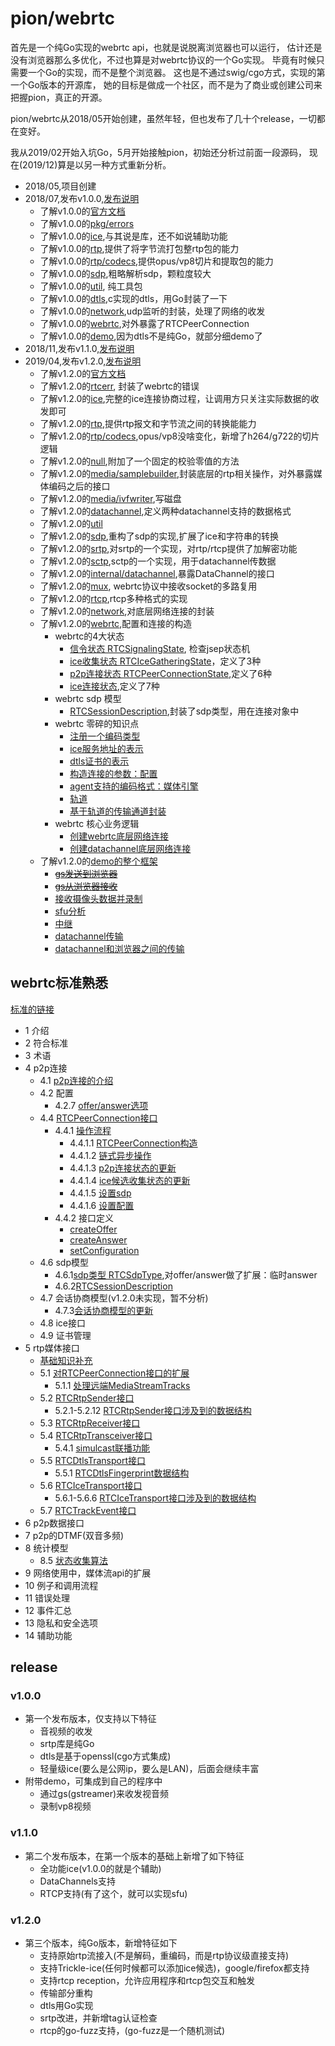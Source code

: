 # pion/webrtc

首先是一个纯Go实现的webrtc api，也就是说脱离浏览器也可以运行，
估计还是没有浏览器那么多优化，不过也算是对webrtc协议的一个Go实现。
毕竟有时候只需要一个Go的实现，而不是整个浏览器。
这也是不通过swig/cgo方式，实现的第一个Go版本的开源库，
她的目标是做成一个社区，而不是为了商业或创建公司来把握pion，真正的开源。

pion/webrtc从2018/05开始创建，虽然年轻，但也发布了几十个release，一切都在变好。

我从2019/02开始入坑Go，5月开始接触pion，初始还分析过前面一段源码，
现在(2019/12)算是以另一种方式重新分析。

- 2018/05,项目创建
- 2018/07,发布v1.0.0,[发布说明](#v1.0.0)
  - 了解v1.0.0的[官方文档](/webrtc/v1.0.0-001.md)
  - 了解v1.0.0的[pkg/errors](/webrtc/v1.0.0-002.md)
  - 了解v1.0.0的[ice](/webrtc/v1.0.0-003.md),与其说是库，还不如说辅助功能
  - 了解v1.0.0的[rtp](/webrtc/v1.0.0-004.md),提供了将字节流打包整rtp包的能力
  - 了解v1.0.0的[rtp/codecs](/webrtc/v1.0.0-005.md),提供opus/vp8切片和提取包的能力
  - 了解v1.0.0的[sdp](/webrtc/v1.0.0-006.md),粗略解析sdp，颗粒度较大
  - 了解v1.0.0的[util](/webrtc/v1.0.0-007.md), 纯工具包
  - 了解v1.0.0的[dtls](/webrtc/v1.0.0-008.md),c实现的dtls，用Go封装了一下
  - 了解v1.0.0的[network](/webrtc/v1.0.0-009.md),udp监听的封装，处理了网络的收发
  - 了解v1.0.0的[webrtc](/webrtc/v1.0.0-010.md),对外暴露了RTCPeerConnection
  - 了解v1.0.0的[demo](/webrtc/v1.0.0-011.md),因为dtls不是纯Go，就部分细demo了
- 2018/11,发布v1.1.0,[发布说明](#v1.1.0)
- 2019/04,发布v1.2.0,[发布说明](#v1.2.0)
  - 了解v1.2.0的[官方文档](/webrtc/v1.2.0-000.md)
  - 了解v1.2.0的[rtcerr](/webrtc/v1.2.0-001.md), 封装了webrtc的错误
  - 了解v1.2.0的[ice](/webrtc/v1.2.0-002.md),完整的ice连接协商过程，让调用方只关注实际数据的收发即可
  - 了解v1.2.0的[rtp](/webrtc/v1.2.0-003.md),提供rtp报文和字节流之间的转换能能力
  - 了解v1.2.0的[rtp/codecs](/webrtc/v1.2.0-004.md),opus/vp8没啥变化，新增了h264/g722的切片逻辑
  - 了解v1.2.0的[null](/webrtc/v1.2.0-005.md),附加了一个固定的校验零值的方法
  - 了解v1.2.0的[media/samplebuilder](/webrtc/v1.2.0-006.md),封装底层的rtp相关操作，对外暴露媒体编码之后的接口
  - 了解v1.2.0的[media/ivfwriter](/webrtc/v1.2.0-007.md),写磁盘
  - 了解v1.2.0的[datachannel](/webrtc/v1.2.0-008.md),定义两种datachannel支持的数据格式
  - 了解v1.2.0的[util](/webrtc/v1.2.0-009.md)
  - 了解v1.2.0的[sdp](/webrtc/v1.2.0-010.md),重构了sdp的实现,扩展了ice和字符串的转换
  - 了解v1.2.0的[srtp](/webrtc/v1.2.0-011.md),对srtp的一个实现，对rtp/rtcp提供了加解密功能
  - 了解v1.2.0的[sctp](/webrtc/v1.2.0-012.md),sctp的一个实现，用于datachannel传数据
  - 了解v1.2.0的[internal/datachannel](/webrtc/v1.2.0-013.md),暴露DataChannel的接口
  - 了解v1.2.0的[mux](/webrtc/v1.2.0-014.md), webrtc协议中接收socket的多路复用
  - 了解v1.2.0的[rtcp](/webrtc/v1.2.0-015.md),rtcp多种格式的实现
  - 了解v1.2.0的[network](/webrtc/v1.2.0-016.md),对底层网络连接的封装
  - 了解v1.2.0的[webrtc](/webrtc/v1.2.0-017.md),配置和连接的构造
    - webrtc的4大状态
      - [信令状态 RTCSignalingState](/webrtc/v1.2.0-018.md), 检查jsep状态机
      - [ice收集状态 RTCIceGatheringState](/webrtc/v1.2.0-019.md)，定义了3种
      - [p2p连接状态 RTCPeerConnectionState](/webrtc/v1.2.0-020.md),定义了6种
      - [ice连接状态](/webrtc/v1.2.0-021.md),定义了7种
    - webrtc sdp 模型
      - [RTCSessionDescription](/webrtc/v1.2.0-041.md),封装了sdp类型，用在连接对象中
    - webrtc 零碎的知识点
      - [注册一个编码类型](/webrtc/v1.2.0-032.md)
      - [ice服务地址的表示](/webrtc/v1.2.0-035.md)
      - [dtls证书的表示](/webrtc/v1.2.0-036.md)
      - [构造连接的参数：配置](/webrtc/v1.2.0-037.md)
      - [agent支持的编码格式：媒体引擎](/webrtc/v1.2.0-038.md)
      - [轨道](/webrtc/v1.2.0-039.md)
      - [基于轨道的传输通道封装](/webrtc/v1.2.0-040.md)
    - webrtc 核心业务逻辑
      - [创建webrtc底层网络连接](/webrtc/v1.2.0-033.md)
      - [创建datachannel底层网络连接](/webrtc/v1.2.0-034.md)
  - 了解v1.2.0的[demo的整个框架](/webrtc/v1.2.0-024.md)
    - ~~[gs发送到浏览器](/webrtc/v1.2.0-025.md)~~
    - ~~[gs从浏览器接收](/webrtc/v1.2.0-026.md)~~
    - [接收摄像头数据并录制](/webrtc/v1.2.0-027.md)
    - [sfu分析](/webrtc/v1.2.0-028.md)
    - [中继](/webrtc/v1.2.0-029.md)
    - [datachannel传输](/webrtc/v1.2.0-030.md)
    - [datachannel和浏览器之间的传输](/webrtc/v1.2.0-031.md)

## webrtc标准熟悉

[标准的链接](https://www.w3.org/TR/webrtc/)

- 1 介绍
- 2 符合标准
- 3 术语
- 4 p2p连接
  - 4.1 [p2p连接的介绍](/webrtc/spec/p2p-connection-introduction.md)
  - 4.2 配置
    - 4.2.7 [offer/answer选项](/webrtc/spec/offer-answer-options.md)
  - 4.4 [RTCPeerConnection接口](/webrtc/spec/RTCPeerConnection-interface.md)
    - 4.4.1 [操作流程](/webrtc/spec/RTCPeerConnection-operation.md)
      - 4.4.1.1 [RTCPeerConnection构造](/webrtc/spec/RTCPeerConnection-constructor.md)
      - 4.4.1.2 [链式异步操作](/webrtc/spec/RTCPeerConnection-chain-asynchronous-operation.md)
      - 4.4.1.3 [p2p连接状态的更新](/webrtc/spec/RTCPeerConnection-update-connection-state.md)
      - 4.4.1.4 [ice候选收集状态的更新](/webrtc/spec/RTCPeerConnection-update-ice-gathering-state.md)
      - 4.4.1.5 [设置sdp](/webrtc/spec/RTCPeerConnection-set-sdp.md)
      - 4.4.1.6 [设置配置](/webrtc/spec/RTCPeerConnection-set-configuration-flow.md)
    - 4.4.2 接口定义
      - [createOffer](/webrtc/spec/RTCPeerConnection-create-offer.md)
      - [createAnswer](/webrtc/spec/RTCPeerConnection-create-answer.md)
      - [setConfiguration](/webrtc/spec/RTCPeerConnection-set-configuration.md)
  - 4.6 sdp模型
    - 4.6.1[sdp类型 RTCSdpType](/webrtc/v1.2.0-022.md),对offer/answer做了扩展：临时answer
    - 4.6.2[RTCSessionDescription](/webrtc/v1.2.0-023.md)
  - 4.7 会话协商模型(v1.2.0未实现，暂不分析)
    - 4.7.3[会话协商模型的更新](/webrtc/v1.2.0-056.md)
  - 4.8 ice接口
  - 4.9 证书管理
- 5 rtp媒体接口
  - [基础知识补充](/webrtc/v1.2.0-042.md)
  - 5.1 [对RTCPeerConnection接口的扩展](/webrtc/v1.2.0-043.md)
    - 5.1.1 [处理远端MediaStreamTracks](/webrtc/v1.2.0-044.md)
  - 5.2 [RTCRtpSender接口](/webrtc/v1.2.0-045.md)
    - 5.2.1-5.2.12 [RTCRtpSender接口涉及到的数据结构](/webrtc/v1.2.0-047.md)
  - 5.3 [RTCRtpReceiver接口](/webrtc/v1.2.0-048.md)
  - 5.4 [RTCRtpTransceiver接口](/webrtc/v1.2.0-049.md)
    - 5.4.1 [simulcast联播功能](/webrtc/v1.2.0-050.md)
  - 5.5 [RTCDtlsTransport接口](/webrtc/v1.2.0-051.md)
    - 5.5.1 [RTCDtlsFingerprint数据结构](/webrtc/v1.2.0-052.md)
  - 5.6 [RTCIceTransport接口](/webrtc/v1.2.0-053.md)
    - 5.6.1-5.6.6 [RTCIceTransport接口涉及到的数据结构](/webrtc/v1.2.0-054.md)
  - 5.7 [RTCTrackEvent接口](/webrtc/v1.2.0-055.md)
- 6 p2p数据接口
- 7 p2p的DTMF(双音多频)
- 8 统计模型
  - 8.5 [状态收集算法](/webrtc/v1.2.0-046.md)
- 9 网络使用中，媒体流api的扩展
- 10 例子和调用流程
- 11 错误处理
- 12 事件汇总
- 13 隐私和安全选项
- 14 辅助功能

## release

### v1.0.0

- 第一个发布版本，仅支持以下特征
  - 音视频的收发
  - srtp库是纯Go
  - dtls是基于openssl(cgo方式集成)
  - 轻量级ice(要么是公网ip，要么是LAN)，后面会继续丰富
- 附带demo，可集成到自己的程序中
  - 通过gs(gstreamer)来收发视音频
  - 录制vp8视频

### v1.1.0

- 第二个发布版本，在第一个版本的基础上新增了如下特征
  - 全功能ice(v1.0.0的就是个辅助)
  - DataChannels支持
  - RTCP支持(有了这个，就可以实现sfu)

### v1.2.0

- 第三个版本，纯Go版本，新增特征如下
  - 支持原始rtp流接入(不是解码，重编码，而是rtp协议级直接支持)
  - 支持Trickle-ice(任何时候都可以添加ice候选)，google/firefox都支持
  - 支持rtcp reception，允许应用程序和rtcp包交互和触发
  - 传输部分重构
  - dtls用Go实现
  - srtp改进，并新增tag认证检查
  - rtcp的go-fuzz支持，(go-fuzz是一个随机测试)
